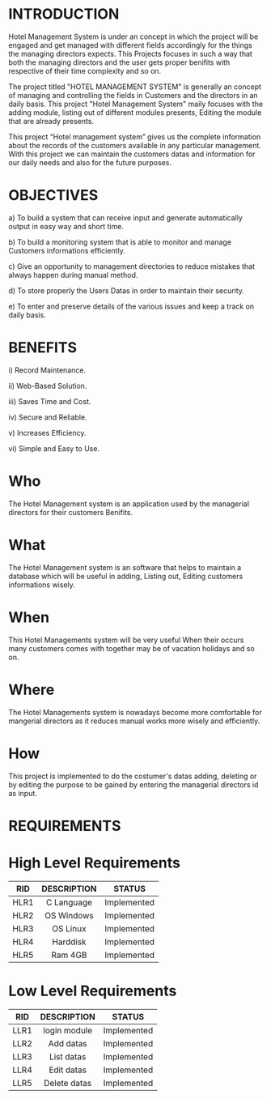 # INTRODUCTION

 Hotel Management System is under an concept in which the project will be engaged and get managed with different fields accordingly for the things the managing directors expects. This Projects focuses in such a way that both the managing directors and the user gets proper benifits with respective of their time complexity and so on.

 The project titled "HOTEL MANAGEMENT SYSTEM"  is generally an concept of managing and controlling the fields in Customers and the directors in an daily basis. This project "Hotel Management System" maily focuses with the adding module, listing out of different modules presents, Editing the module that are already presents.

 This project “Hotel management system” gives us the complete information about the records of the customers available in any particular management. With this project we can maintain the customers datas and information for our daily needs and also for the future purposes.

# OBJECTIVES

a) To build a system that can receive input and generate automatically output in easy way and short time.

b) To build a monitoring system that is able to monitor and manage Customers informations efficiently.

c) Give an opportunity to management directories to reduce mistakes that always happen during manual method.

d) To store properly the Users Datas in order to maintain their security.

e) To enter and preserve details of the various issues and keep a track on daily basis.

# BENEFITS

i)  Record Maintenance.

ii)  Web-Based Solution.

iii)  Saves Time and Cost.

iv)  Secure and Reliable.

v)  Increases Efficiency.

vi)  Simple and Easy to Use.



# Who
The Hotel Management system is an application used by the managerial directors for their customers Benifits.

# What
The Hotel Management system is an software that helps to maintain a database which will be useful in adding, Listing out, Editing customers informations wisely.

# When
This Hotel Managements system will be very useful When their occurs many customers comes with together may be of vacation holidays and so on. 

# Where
The Hotel Managements system is nowadays become more comfortable for mangerial directors as it reduces manual works more wisely and efficiently. 

# How
This project is implemented to do the costumer's datas adding, deleting or by editing the purpose to be gained by entering the managerial directors id as input.



# REQUIREMENTS
# High Level Requirements

| RID | DESCRIPTION | STATUS |
|:--:|:--------:|:----:|
|HLR1|C Language|Implemented|
|HLR2|OS Windows|Implemented|
|HLR3|OS Linux|Implemented|
|HLR4|Harddisk|Implemented|
|HLR5|Ram 4GB|Implemented|


# Low Level Requirements
| RID | DESCRIPTION | STATUS |
|:--:|:--------:|:----:|
|LLR1|login module|Implemented|
|LLR2|Add datas|Implemented|
|LLR3|List datas|Implemented|
|LLR4|Edit datas|Implemented|
|LLR5|Delete datas|Implemented|
